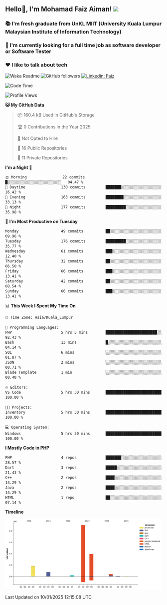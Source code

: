 <h2> Hello👋, I'm Mohamad Faiz Aiman! <img src="https://media.giphy.com/media/12oufCB0MyZ1Go/giphy.gif" width="50"></h2>

### 📚 I'm fresh graduate from UnKL MIIT (University Kuala Lumpur Malaysian Institute of Information Technology)
###  🔭 I'm currently looking for a full time job as software developer or Software Tester
###  ❤️ I like to talk about tech 


![Waka Readme](https://github.com/anmol098/anmol098/workflows/Waka%20Readme/badge.svg)
![GitHub followers](https://img.shields.io/github/followers/faizaiman?label=Follow&style=social)
[![Linkedin: Faiz](https://img.shields.io/badge/-Faiz-blue?style=flat-square&logo=Linkedin&logoColor=white&link=https://www.linkedin.com/in/mohamad-faiz-aiman-623747192/)](https://www.linkedin.com/in/mohamad-faiz-aiman-623747192/)

<!--START_SECTION:waka-->
![Code Time](http://img.shields.io/badge/Code%20Time-267%20hrs%2055%20mins-blue)

![Profile Views](http://img.shields.io/badge/Profile%20Views-0-blue)

**🐱 My GitHub Data** 

> 📦 160.4 kB Used in GitHub's Storage 
 > 
> 🏆 0 Contributions in the Year 2025
 > 
> 🚫 Not Opted to Hire
 > 
> 📜 16 Public Repositories 
 > 
> 🔑 11 Private Repositories 
 > 
**I'm a Night 🦉** 

```text
🌞 Morning                22 commits          █░░░░░░░░░░░░░░░░░░░░░░░░   04.47 % 
🌆 Daytime                130 commits         ███████░░░░░░░░░░░░░░░░░░   26.42 % 
🌃 Evening                163 commits         ████████░░░░░░░░░░░░░░░░░   33.13 % 
🌙 Night                  177 commits         █████████░░░░░░░░░░░░░░░░   35.98 % 
```
📅 **I'm Most Productive on Tuesday** 

```text
Monday                   49 commits          ██░░░░░░░░░░░░░░░░░░░░░░░   09.96 % 
Tuesday                  176 commits         █████████░░░░░░░░░░░░░░░░   35.77 % 
Wednesday                61 commits          ███░░░░░░░░░░░░░░░░░░░░░░   12.40 % 
Thursday                 32 commits          ██░░░░░░░░░░░░░░░░░░░░░░░   06.50 % 
Friday                   66 commits          ███░░░░░░░░░░░░░░░░░░░░░░   13.41 % 
Saturday                 42 commits          ██░░░░░░░░░░░░░░░░░░░░░░░   08.54 % 
Sunday                   66 commits          ███░░░░░░░░░░░░░░░░░░░░░░   13.41 % 
```


📊 **This Week I Spent My Time On** 

```text
🕑︎ Time Zone: Asia/Kuala_Lumpur

💬 Programming Languages: 
PHP                      5 hrs 5 mins        ███████████████████████░░   92.43 % 
Bash                     13 mins             █░░░░░░░░░░░░░░░░░░░░░░░░   04.14 % 
SQL                      6 mins              ░░░░░░░░░░░░░░░░░░░░░░░░░   01.87 % 
JSON                     2 mins              ░░░░░░░░░░░░░░░░░░░░░░░░░   00.71 % 
Blade Template           1 min               ░░░░░░░░░░░░░░░░░░░░░░░░░   00.40 % 

🔥 Editors: 
VS Code                  5 hrs 30 mins       █████████████████████████   100.00 % 

🐱‍💻 Projects: 
Inventory                5 hrs 30 mins       █████████████████████████   100.00 % 

💻 Operating System: 
Windows                  5 hrs 30 mins       █████████████████████████   100.00 % 
```

**I Mostly Code in PHP** 

```text
PHP                      4 repos             ███████░░░░░░░░░░░░░░░░░░   28.57 % 
Dart                     3 repos             █████░░░░░░░░░░░░░░░░░░░░   21.43 % 
C++                      2 repos             ████░░░░░░░░░░░░░░░░░░░░░   14.29 % 
Java                     2 repos             ████░░░░░░░░░░░░░░░░░░░░░   14.29 % 
HTML                     1 repo              ██░░░░░░░░░░░░░░░░░░░░░░░   07.14 % 
```



**Timeline**

![Lines of Code chart](https://raw.githubusercontent.com/faizaiman/faizaiman/main/assets/bar_graph.png)


 Last Updated on 10/01/2025 12:15:08 UTC
<!--END_SECTION:waka-->
